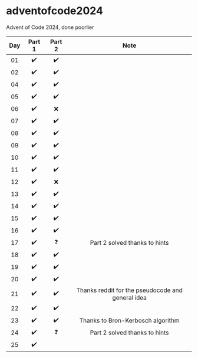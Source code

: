 # adventofcode2024
Advent of Code 2024, done poorlier

| Day | Part 1 | Part 2 |               Note             |
|:---:|:------:|:------:|:------------------------------:|
|  01 |   ✔️  |    ✔️  |                                |
|  02 |   ✔️  |    ✔️  |                                |
|  04 |   ✔️  |    ✔️  |                                |
|  05 |   ✔️  |    ✔️  |                                |
|  06 |   ✔️  |    ❌  |                                |
|  07 |   ✔️  |    ✔️  |                                |
|  08 |   ✔️  |    ✔️  |                                |
|  09 |   ✔️  |    ✔️  |                                |
|  10 |   ✔️  |    ✔️  |                                |
|  11 |   ✔️  |    ✔️  |                                |
|  12 |   ✔️  |    ❌  |                                |
|  13 |   ✔️  |    ✔️  |                                |
|  14 |   ✔️  |    ✔️  |                                |
|  15 |   ✔️  |    ✔️  |                                |
|  16 |   ✔️  |    ✔️  |                                |
|  17 |   ✔️  |    ❓  |Part 2 solved thanks to hints   |
|  18 |   ✔️  |    ✔️  |                                |
|  19 |   ✔️  |    ✔️  |                                |
|  20 |   ✔️  |    ✔️  |                                |
|  21 |   ✔️  |    ✔️  |Thanks reddit for the pseudocode and general idea|
|  22 |   ✔️  |    ✔️  |                                |
|  23 |   ✔️  |    ✔️  |Thanks to Bron-Kerbosch algorithm|
|  24 |   ✔️  |    ❓  |Part 2 solved thanks to hints   |
|  25 |   ✔️  |        |                                |